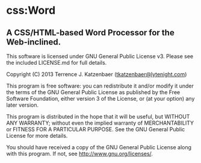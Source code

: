 css:Word
=====================================
A CSS/HTML-based Word Processor for the Web-inclined.
-------------------------------------

This software is licensed under GNU General Public License v3. 
Please see the included LICENSE.md for full details.

Copyright (C) 2013  Terrence J. Katzenbaer (tkatzenbaer@lytenight.com) 

This program is free software: you can redistribute it and/or modify 
it under the terms of the GNU General Public License as published by 
the Free Software Foundation, either version 3 of the License, or 
(at your option) any later version. 

This program is distributed in the hope that it will be useful, 
but WITHOUT ANY WARRANTY; without even the implied warranty of 
MERCHANTABILITY or FITNESS FOR A PARTICULAR PURPOSE.  See the 
GNU General Public License for more details. 

You should have received a copy of the GNU General Public License 
along with this program.  If not, see <http://www.gnu.org/licenses/>.